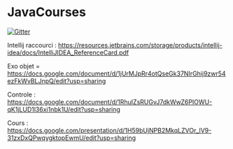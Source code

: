 # JavaCourses
[![Gitter](https://badges.gitter.im/POEC-EPSI/community.svg)](https://gitter.im/POEC-EPSI/community?utm_source=badge&utm_medium=badge&utm_campaign=pr-badge)

Intellij raccourci : https://resources.jetbrains.com/storage/products/intellij-idea/docs/IntelliJIDEA_ReferenceCard.pdf

Exo objet = https://docs.google.com/document/d/1jUrMJpRr4otQseGk37NIrGhij9zwr54ezFkWvBLJnpQ/edit?usp=sharing

Controle : https://docs.google.com/document/d/1RhuIZsRUGvJ7dkWwZ6PIOWU-qK1jLUD1l36xi1nbk1U/edit?usp=sharing

Cours : https://docs.google.com/presentation/d/1H59bUjNPB2MkqLZVOr_lV9-31zxDxQPwqygktopEwmU/edit?usp=sharing
